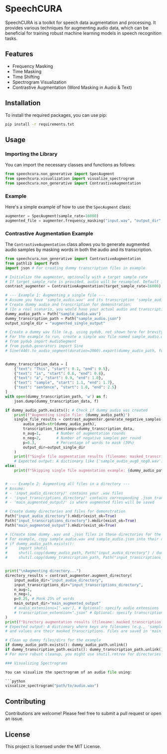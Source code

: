 # SpeechCURA

SpeechCURA is a toolkit for speech data augmentation and processing. It provides various techniques for augmenting audio data, which can be beneficial for training robust machine learning models in speech recognition tasks.

## Features

- Frequency Masking
- Time Masking
- Time Shifting
- Spectrogram Visualization
- Contrastive Augmentation (Word Masking in Audio & Text)

## Installation

To install the required packages, you can use pip:

```bash
pip install -r requirements.txt
```

## Usage

### Importing the Library

You can import the necessary classes and functions as follows:

```python
from speechcura.non_generative import SpecAugment
from speechcura.visualization import visualize_spectrogram
from speechcura.non_generative import ContrastiveAugmentation
```

### Example

Here's a simple example of how to use the `SpecAugment` class:

```python
augmenter = SpecAugment(sample_rate=16000)
augmented_file = augmenter.frequency_masking("input.wav", "output_dir", "augmented_")
```

### Contrastive Augmentation Example

The `ContrastiveAugmentation` class allows you to generate augmented audio samples by masking words in both the audio and its transcription.

```python
from speechcura.non_generative import ContrastiveAugmentation
from pathlib import Path
import json # For creating dummy transcription files in example

# Initialize the augmenter, optionally with a target sample rate
# If target_sample_rate is provided, audio will be resampled. Default is 16000 Hz.
contrast_augmenter = ContrastiveAugmentation(target_sample_rate=16000)

# --- Example 1: Augmenting a single file ---
# Assume you have 'sample_audio.wav' and its transcription 'sample_audio.json'
# Create dummy audio and transcription for demonstration:
# (In a real scenario, you would have your actual audio and transcription files)
dummy_audio_path = Path("sample_audio.wav")
dummy_transcription_path = Path("sample_audio.json")
output_single_dir = "augmented_single_output"

# Create a dummy wav file (e.g. using pydub, not shown here for brevity)
# For the example to run, create a simple wav file named sample_audio.wav
# from pydub import AudioSegment
# from pydub.generators import Sine
# Sine(440).to_audio_segment(duration=3000).export(dummy_audio_path, format="wav")


dummy_transcription_data = [
    {"text": "This", "start": 0.1, "end": 0.5},
    {"text": "is", "start": 0.6, "end": 0.8},
    {"text": "a", "start": 0.9, "end": 1.0},
    {"text": "sample", "start": 1.1, "end": 1.7},
    {"text": "sentence", "start": 1.8, "end": 2.5}
]
with open(dummy_transcription_path, 'w') as f:
    json.dump(dummy_transcription_data, f)

if dummy_audio_path.exists(): # Check if dummy audio was created
    print(f"Augmenting single file: {dummy_audio_path}")
    single_file_results = contrast_augmenter.generate_negative_samples(
        audio_path=str(dummy_audio_path),
        transcription_timestamps=dummy_transcription_data,
        n_aug=1,       # Number of augmentation rounds
        n_neg=2,       # Number of negative samples per round
        p=0.3,         # Percentage of words to mask (30%)
        output_dir=output_single_dir
    )
    print(f"Single file augmentation results (filename: masked_transcription): {single_file_results}")
    # Expected output: A dictionary like {'sample_audio_aug0_neg0.wav': 'This is [MASK] sample [MASK]', ...}
else:
    print(f"Skipping single file augmentation example: {dummy_audio_path} not found.")


# --- Example 2: Augmenting all files in a directory ---
# Assume:
# - 'input_audio_directory/' contains your .wav files
# - 'input_transcriptions_directory/' contains corresponding .json transcription files
# - 'main_augmented_output/' is where augmented files will be saved

# Create dummy directories and files for demonstration
Path("input_audio_directory").mkdir(exist_ok=True)
Path("input_transcriptions_directory").mkdir(exist_ok=True)
Path("main_augmented_output").mkdir(exist_ok=True)

# (Create some dummy .wav and .json files in these directories for the example to run)
# For example, copy sample_audio.wav and sample_audio.json into their respective input directories.
# if dummy_audio_path.exists():
#     import shutil
#     shutil.copy(dummy_audio_path, Path("input_audio_directory") / dummy_audio_path.name)
#     shutil.copy(dummy_transcription_path, Path("input_transcriptions_directory") / dummy_transcription_path.name)


print("\nAugmenting directory...")
directory_results = contrast_augmenter.augment_directory(
    input_audio_dir="input_audio_directory",
    input_transcriptions_dir="input_transcriptions_directory",
    n_aug=1,
    n_neg=1,
    p=0.25, # Mask 25% of words
    main_output_dir="main_augmented_output"
    # audio_extensions=['.wav'], # Optional: specify audio extensions
    # transcription_extension=".json" # Optional: specify transcription extension
)
print(f"Directory augmentation results (filename: masked_transcription): {directory_results}")
# Expected output: A dictionary where keys are filenames (e.g., 'sample_audio_aug0_neg0.wav')
# and values are their masked transcriptions. Files are saved in 'main_augmented_output'.

# Clean up dummy files/dirs for the example
if dummy_audio_path.exists(): dummy_audio_path.unlink()
if dummy_transcription_path.exists(): dummy_transcription_path.unlink()
# For more robust cleanup, you might use shutil.rmtree for directories if they were created solely for this example.

### Visualizing Spectrograms

You can visualize the spectrogram of an audio file using:

```python
visualize_spectrogram("path/to/audio.wav")
```

## Contributing

Contributions are welcome! Please feel free to submit a pull request or open an issue.

## License

This project is licensed under the MIT License.
